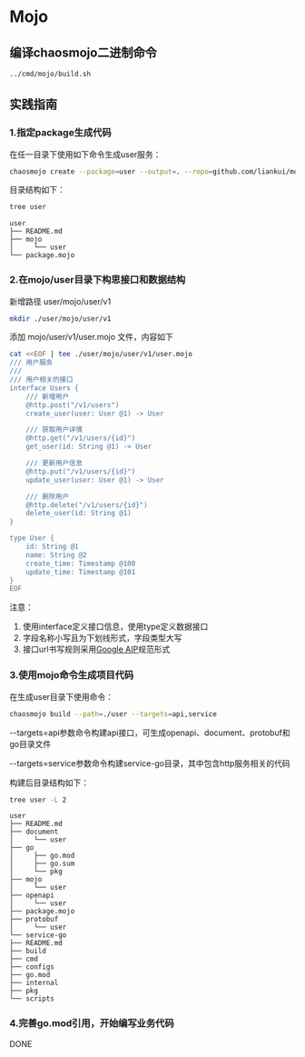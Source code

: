 # Mojo
## 编译chaosmojo二进制命令
```bash
../cmd/mojo/build.sh
```
## 实践指南
### 1.指定package生成代码
在任一目录下使用如下命令生成user服务：
```bash
chaosmojo create --package=user --output=. --repo=github.com/liankui/mojo/example/user --Author=cc
```
目录结构如下：
```bash
tree user             
```
```
user
├── README.md
├── mojo
│     └── user
└── package.mojo
```

### 2.在mojo/user目录下构思接口和数据结构
新增路径 user/mojo/user/v1
```bash
mkdir ./user/mojo/user/v1
```
添加 mojo/user/v1/user.mojo 文件，内容如下
```bash
cat <<EOF | tee ./user/mojo/user/v1/user.mojo
/// 用户服务
///
/// 用户相关的接口
interface Users {
    /// 新增用户
    @http.post("/v1/users")
    create_user(user: User @1) -> User

    /// 获取用户详情
    @http.get("/v1/users/{id}")
    get_user(id: String @1) -> User

    /// 更新用户信息
    @http.put("/v1/users/{id}")
    update_user(user: User @1) -> User

    /// 删除用户
    @http.delete("/v1/users/{id}")
    delete_user(id: String @1)
}

type User {
    id: String @1
    name: String @2
    create_time: Timestamp @100
    update_time: Timestamp @101
}
EOF
```
注意：
1. 使用interface定义接口信息，使用type定义数据接口
2. 字段名称小写且为下划线形式，字段类型大写
3. 接口url书写规则采用[Google AIP](https://google.aip.dev/122)规范形式

### 3.使用mojo命令生成项目代码
在生成user目录下使用命令：
```bash
chaosmojo build --path=./user --targets=api,service
```
--targets=api参数命令构建api接口，可生成openapi、document、protobuf和go目录文件

--targets=service参数命令构建service-go目录，其中包含http服务相关的代码

构建后目录结构如下：
```bash
tree user -L 2
```

``` 
user
├── README.md
├── document
│     └── user
├── go
│     ├── go.mod
│     ├── go.sum
│     └── pkg
├── mojo
│     └── user
├── openapi
│     └── user
├── package.mojo
├── protobuf
│     └── user
└── service-go
├── README.md
├── build
├── cmd
├── configs
├── go.mod
├── internal
├── pkg
└── scripts
```
### 4.完善go.mod引用，开始编写业务代码
DONE

